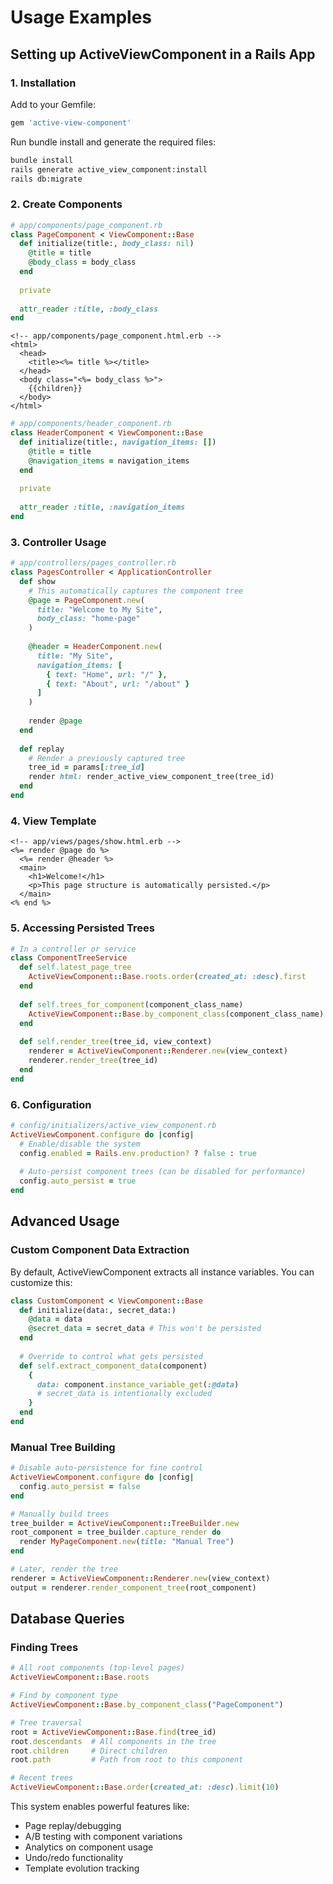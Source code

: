 # Usage Examples

## Setting up ActiveViewComponent in a Rails App

### 1. Installation

Add to your Gemfile:
```ruby
gem 'active-view-component'
```

Run bundle install and generate the required files:
```bash
bundle install
rails generate active_view_component:install
rails db:migrate
```

### 2. Create Components

```ruby
# app/components/page_component.rb
class PageComponent < ViewComponent::Base
  def initialize(title:, body_class: nil)
    @title = title
    @body_class = body_class
  end
  
  private
  
  attr_reader :title, :body_class
end
```

```erb
<!-- app/components/page_component.html.erb -->
<html>
  <head>
    <title><%= title %></title>
  </head>
  <body class="<%= body_class %>">
    {{children}}
  </body>
</html>
```

```ruby
# app/components/header_component.rb
class HeaderComponent < ViewComponent::Base
  def initialize(title:, navigation_items: [])
    @title = title
    @navigation_items = navigation_items
  end
  
  private
  
  attr_reader :title, :navigation_items
end
```

### 3. Controller Usage

```ruby
# app/controllers/pages_controller.rb
class PagesController < ApplicationController
  def show
    # This automatically captures the component tree
    @page = PageComponent.new(
      title: "Welcome to My Site",
      body_class: "home-page"
    )
    
    @header = HeaderComponent.new(
      title: "My Site",
      navigation_items: [
        { text: "Home", url: "/" },
        { text: "About", url: "/about" }
      ]
    )
    
    render @page
  end
  
  def replay
    # Render a previously captured tree
    tree_id = params[:tree_id]
    render html: render_active_view_component_tree(tree_id)
  end
end
```

### 4. View Template

```erb
<!-- app/views/pages/show.html.erb -->
<%= render @page do %>
  <%= render @header %>
  <main>
    <h1>Welcome!</h1>
    <p>This page structure is automatically persisted.</p>
  </main>
<% end %>
```

### 5. Accessing Persisted Trees

```ruby
# In a controller or service
class ComponentTreeService
  def self.latest_page_tree
    ActiveViewComponent::Base.roots.order(created_at: :desc).first
  end
  
  def self.trees_for_component(component_class_name)
    ActiveViewComponent::Base.by_component_class(component_class_name)
  end
  
  def self.render_tree(tree_id, view_context)
    renderer = ActiveViewComponent::Renderer.new(view_context)
    renderer.render_tree(tree_id)
  end
end
```

### 6. Configuration

```ruby
# config/initializers/active_view_component.rb
ActiveViewComponent.configure do |config|
  # Enable/disable the system
  config.enabled = Rails.env.production? ? false : true
  
  # Auto-persist component trees (can be disabled for performance)
  config.auto_persist = true
end
```

## Advanced Usage

### Custom Component Data Extraction

By default, ActiveViewComponent extracts all instance variables. You can customize this:

```ruby
class CustomComponent < ViewComponent::Base
  def initialize(data:, secret_data:)
    @data = data
    @secret_data = secret_data # This won't be persisted
  end
  
  # Override to control what gets persisted
  def self.extract_component_data(component)
    {
      data: component.instance_variable_get(:@data)
      # secret_data is intentionally excluded
    }
  end
end
```

### Manual Tree Building

```ruby
# Disable auto-persistence for fine control
ActiveViewComponent.configure do |config|
  config.auto_persist = false
end

# Manually build trees
tree_builder = ActiveViewComponent::TreeBuilder.new
root_component = tree_builder.capture_render do
  render MyPageComponent.new(title: "Manual Tree")
end

# Later, render the tree
renderer = ActiveViewComponent::Renderer.new(view_context)
output = renderer.render_component_tree(root_component)
```

## Database Queries

### Finding Trees

```ruby
# All root components (top-level pages)
ActiveViewComponent::Base.roots

# Find by component type
ActiveViewComponent::Base.by_component_class("PageComponent")

# Tree traversal
root = ActiveViewComponent::Base.find(tree_id)
root.descendants  # All components in the tree
root.children     # Direct children
root.path         # Path from root to this component

# Recent trees
ActiveViewComponent::Base.order(created_at: :desc).limit(10)
```

This system enables powerful features like:
- Page replay/debugging
- A/B testing with component variations  
- Analytics on component usage
- Undo/redo functionality
- Template evolution tracking
